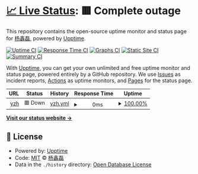 # [📈 Live Status](https://yangxinlei.github.io/yzh_monitor): <!--live status--> **🟥 Complete outage**

This repository contains the open-source uptime monitor and status page for [杨鑫磊](https://yangxinlei.github.io/), powered by [Upptime](https://github.com/upptime/upptime).

[![Uptime CI](https://github.com/koj-co/upptime/workflows/Uptime%20CI/badge.svg)](https://github.com/koj-co/upptime/actions?query=workflow%3A%22Uptime+CI%22)
[![Response Time CI](https://github.com/koj-co/upptime/workflows/Response%20Time%20CI/badge.svg)](https://github.com/koj-co/upptime/actions?query=workflow%3A%22Response+Time+CI%22)
[![Graphs CI](https://github.com/koj-co/upptime/workflows/Graphs%20CI/badge.svg)](https://github.com/koj-co/upptime/actions?query=workflow%3A%22Graphs+CI%22)
[![Static Site CI](https://github.com/koj-co/upptime/workflows/Static%20Site%20CI/badge.svg)](https://github.com/koj-co/upptime/actions?query=workflow%3A%22Static+Site+CI%22)
[![Summary CI](https://github.com/koj-co/upptime/workflows/Summary%20CI/badge.svg)](https://github.com/koj-co/upptime/actions?query=workflow%3A%22Summary+CI%22)

With [Upptime](https://upptime.js.org), you can get your own unlimited and free uptime monitor and status page, powered entirely by a GitHub repository. We use [Issues](https://github.com/yangxinlei/yzh_monitor/issues) as incident reports, [Actions](https://github.com/yangxinlei/yzh_monitor/actions) as uptime monitors, and [Pages](https://yangxinlei.github.io/yzh_monitor) for the status page.

<!--start: status pages-->
<!-- This summary is generated by Upptime (https://github.com/upptime/upptime) -->
<!-- Do not edit this manually, your changes will be overwritten -->
<!-- prettier-ignore -->
| URL | Status | History | Response Time | Uptime |
| --- | ------ | ------- | ------------- | ------ |
| <img alt="" src="https://favicons.githubusercontent.com/www.yzhjp.cn" height="13"> [yzh](http://www.yzhjp.cn) | 🟥 Down | [yzh.yml](https://github.com/YangXinlei/yzh_monitor/commits/master/history/yzh.yml) | <details><summary><img alt="Response time graph" src="./graphs/yzh/response-time-week.png" height="20"> 0ms</summary><br><a href="https://yangxinlei.github.io/yzh_monitor/history/yzh"><img alt="Response time 0" src="https://img.shields.io/endpoint?url=https%3A%2F%2Fraw.githubusercontent.com%2FYangXinlei%2Fyzh_monitor%2Fmaster%2Fapi%2Fyzh%2Fresponse-time.json"></a><br><a href="https://yangxinlei.github.io/yzh_monitor/history/yzh"><img alt="24-hour response time 0" src="https://img.shields.io/endpoint?url=https%3A%2F%2Fraw.githubusercontent.com%2FYangXinlei%2Fyzh_monitor%2Fmaster%2Fapi%2Fyzh%2Fresponse-time-day.json"></a><br><a href="https://yangxinlei.github.io/yzh_monitor/history/yzh"><img alt="7-day response time 0" src="https://img.shields.io/endpoint?url=https%3A%2F%2Fraw.githubusercontent.com%2FYangXinlei%2Fyzh_monitor%2Fmaster%2Fapi%2Fyzh%2Fresponse-time-week.json"></a><br><a href="https://yangxinlei.github.io/yzh_monitor/history/yzh"><img alt="30-day response time 0" src="https://img.shields.io/endpoint?url=https%3A%2F%2Fraw.githubusercontent.com%2FYangXinlei%2Fyzh_monitor%2Fmaster%2Fapi%2Fyzh%2Fresponse-time-month.json"></a><br><a href="https://yangxinlei.github.io/yzh_monitor/history/yzh"><img alt="1-year response time 0" src="https://img.shields.io/endpoint?url=https%3A%2F%2Fraw.githubusercontent.com%2FYangXinlei%2Fyzh_monitor%2Fmaster%2Fapi%2Fyzh%2Fresponse-time-year.json"></a></details> | <details><summary><a href="https://yangxinlei.github.io/yzh_monitor/history/yzh">100.00%</a></summary><a href="https://yangxinlei.github.io/yzh_monitor/history/yzh"><img alt="All-time uptime 100.00%" src="https://img.shields.io/endpoint?url=https%3A%2F%2Fraw.githubusercontent.com%2FYangXinlei%2Fyzh_monitor%2Fmaster%2Fapi%2Fyzh%2Fuptime.json"></a><br><a href="https://yangxinlei.github.io/yzh_monitor/history/yzh"><img alt="24-hour uptime 100.00%" src="https://img.shields.io/endpoint?url=https%3A%2F%2Fraw.githubusercontent.com%2FYangXinlei%2Fyzh_monitor%2Fmaster%2Fapi%2Fyzh%2Fuptime-day.json"></a><br><a href="https://yangxinlei.github.io/yzh_monitor/history/yzh"><img alt="7-day uptime 100.00%" src="https://img.shields.io/endpoint?url=https%3A%2F%2Fraw.githubusercontent.com%2FYangXinlei%2Fyzh_monitor%2Fmaster%2Fapi%2Fyzh%2Fuptime-week.json"></a><br><a href="https://yangxinlei.github.io/yzh_monitor/history/yzh"><img alt="30-day uptime 100.00%" src="https://img.shields.io/endpoint?url=https%3A%2F%2Fraw.githubusercontent.com%2FYangXinlei%2Fyzh_monitor%2Fmaster%2Fapi%2Fyzh%2Fuptime-month.json"></a><br><a href="https://yangxinlei.github.io/yzh_monitor/history/yzh"><img alt="1-year uptime 100.00%" src="https://img.shields.io/endpoint?url=https%3A%2F%2Fraw.githubusercontent.com%2FYangXinlei%2Fyzh_monitor%2Fmaster%2Fapi%2Fyzh%2Fuptime-year.json"></a></details>

<!--end: status pages-->

[**Visit our status website →**](https://yangxinlei.github.io/yzh_monitor)

## 📄 License

- Powered by: [Upptime](https://github.com/upptime/upptime)
- Code: [MIT](./LICENSE) © [杨鑫磊](https://yangxinlei.github.io/)
- Data in the `./history` directory: [Open Database License](https://opendatacommons.org/licenses/odbl/1-0/)
